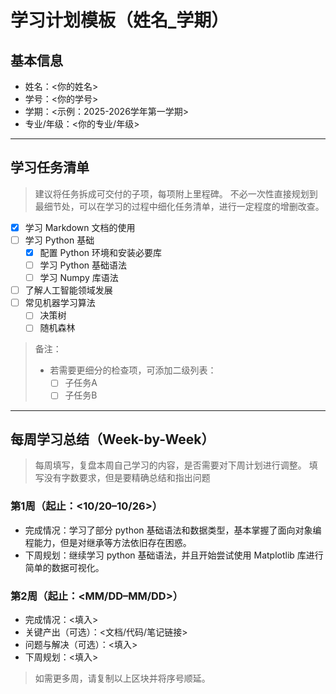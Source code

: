 # 学习计划模板（姓名_学期）

## 基本信息
- 姓名：<你的姓名>
- 学号：<你的学号>
- 学期：<示例：2025-2026学年第一学期>
- 专业/年级：<你的专业/年级>
---

## 学习任务清单
> 建议将任务拆成可交付的子项，每项附上里程碑。
>不必一次性直接规划到最细节处，可以在学习的过程中细化任务清单，进行一定程度的增删改查。

- [x] 学习 Markdown 文档的使用
- [ ] 学习 Python 基础
    - [x] 配置 Python 环境和安装必要库 
    - [ ] 学习 Python 基础语法
    - [ ] 学习 Numpy 库语法
- [ ] 了解人工智能领域发展
- [ ] 常见机器学习算法
    - [ ] 决策树
    - [ ] 随机森林

> 备注：
> - 若需要更细分的检查项，可添加二级列表：
>   - [ ] 子任务A
>   - [ ] 子任务B

---

## 每周学习总结（Week-by-Week）
> 每周填写，复盘本周自己学习的内容，是否需要对下周计划进行调整。
> 填写没有字数要求，但是要精确总结和指出问题

### 第1周（起止：<10/20–10/26>）
- 完成情况：学习了部分 python 基础语法和数据类型，基本掌握了面向对象编程能力，但是对继承等方法依旧存在困惑。
- 下周规划：继续学习 python 基础语法，并且开始尝试使用 Matplotlib 库进行简单的数据可视化。


### 第2周（起止：<MM/DD–MM/DD>）
- 完成情况：<填入>
- 关键产出（可选）：<文档/代码/笔记链接>
- 问题与解决（可选）：<填入>
- 下周规划：<填入>

> 如需更多周，请复制以上区块并将序号顺延。
